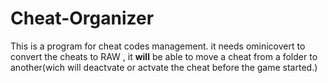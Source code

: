 # Cheat-Organizer
This is a program for cheat codes management. it needs ominicovert to convert the cheats to RAW , it <b>will</b> be able to move a cheat from a folder to another(wich will deactvate or actvate the cheat before the game started.)
